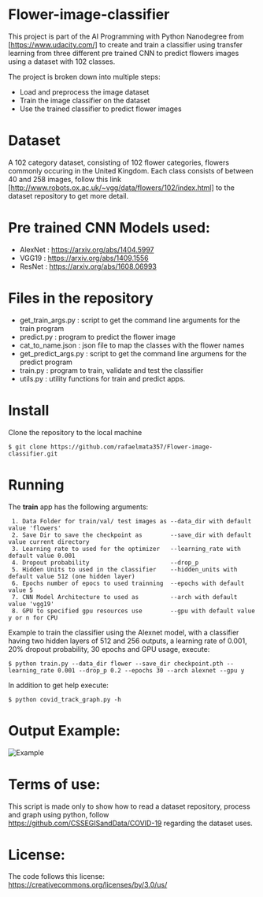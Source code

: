 # Flower-image-classifier

This project is part of the AI Programming with Python Nanodegree from [https://www.udacity.com/] to create 
and train a classifier using transfer learning from three different pre trained CNN to predict flowers images using a dataset with 102 classes.

The project is broken down into multiple steps:

- Load and preprocess the image dataset
- Train the image classifier on the dataset
- Use the trained classifier to predict flower images

# Dataset

A 102 category dataset, consisting of 102 flower categories, flowers commonly occuring in the United Kingdom. 
Each class consists of between 40 and 258 images, follow this link [http://www.robots.ox.ac.uk/~vgg/data/flowers/102/index.html]
to the dataset repository to get more detail.

# Pre trained CNN Models used:

- AlexNet : https://arxiv.org/abs/1404.5997
- VGG19   : https://arxiv.org/abs/1409.1556
- ResNet  : https://arxiv.org/abs/1608.06993


# Files in the repository

- get_train_args.py   : script to get the command line arguments for the train program     
- predict.py          : program to predict the flower image    
- cat_to_name.json    : json file to map the classes with the flower names 
- get_predict_args.py : script to get the command line argumens for the predict program
- train.py            : program to train, validate and test the classifier
- utils.py            : utility functions for train and predict apps.

# Install
Clone the repository to the local machine

`$ git clone https://github.com/rafaelmata357/Flower-image-classifier.git`

# Running

The **train** app has the following arguments:

     1. Data Folder for train/val/ test images as --data_dir with default value 'flowers'
     2. Save Dir to save the checkpoint as        --save_dir with default value current directory
     3. Learning rate to used for the optimizer   --learning_rate with default value 0.001
     4. Dropout probability                       --drop_p
     5. Hidden Units to used in the classifier    --hidden_units with default value 512 (one hidden layer)
     6. Epochs number of epocs to used trainning  --epochs with default value 5
     7. CNN Model Architecture to used as         --arch with default value 'vgg19'
     8. GPU to specified gpu resources use        --gpu with default value y or n for CPU

Example to train the classifier using the Alexnet model, with a classifier having two hidden layers of 512 and 256 outputs,
a learning rate of 0.001, 20% dropout probability, 30 epochs and GPU usage, execute:

```$ python train.py --data_dir flower --save_dir checkpoint.pth --learning_rate 0.001 --drop_p 0.2 --epochs 30 --arch alexnet --gpu y ```

In addition to get help execute:

`$ python covid_track_graph.py -h `

# Output Example:

![Example](https://github.com/rafaelmata357/Track-and-graph-covid-data/blob/master/example.png)

# Terms of use:

This script is made only to show how to read a dataset repository, process and graph using python, follow https://github.com/CSSEGISandData/COVID-19 regarding the dataset uses. 

# License:

The code follows this license: https://creativecommons.org/licenses/by/3.0/us/
